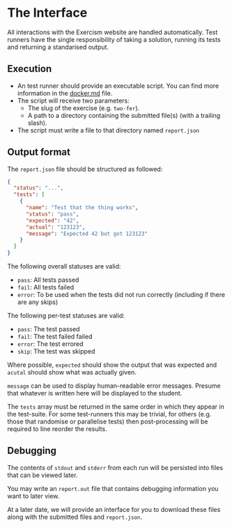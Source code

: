 # The Interface

All interactions with the Exercism website are handled automatically. Test runners have the single responsibility of taking a solution, running its tests and returning a standarised output.

## Execution

- An test runner should provide an executable script. You can find more information in the [docker.md](https://github.com/exercism/automated-mentoring-support/blob/master/docs/docker.md) file.
- The script will receive two parameters:
  - The slug of the exercise (e.g. `two-fer`).
  - A path to a directory containing the submitted file(s) (with a trailing slash).
- The script must write a file to that directory named `report.json`

## Output format

The `report.json` file should be structured as followed:

```json
{
  "status": "...",
  "tests": [
    {
      "name": "Test that the thing works",
      "status": "pass",
      "expected": "42",
      "actual": "123123",
      "message": "Expected 42 but got 123123"
    }
  ]
}
```

The following overall statuses are valid:
- `pass`: All tests passed
- `fail`: All tests failed
- `error`: To be used when the tests did not run correctly (including if there are any skips)

The following per-test statuses are valid:
- `pass`: The test passed
- `fail`: The test failed failed
- `error`: The test errored
- `skip`: The test was skipped

Where possible, `expected` should show the output that was expected and `acutal` should show what was actually given.

`message` can be used to display human-readable error messages. Presume that whatever is written here will be displayed to the student.

The `tests` array must be returned in the same order in which they appear in the test-suite. For some test-runners this may be trivial, for others (e.g. those that randomise or parallelise tests) then post-processing will be required to line reorder the results.

## Debugging

The contents of `stdout` and `stderr` from each run will be persisted into files that can be viewed later.

You may write an `report.out` file that contains debugging information you want to later view.

At a later date, we will provide an interface for you to download these files along with the submitted files and `report.json`.
